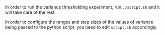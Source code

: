 In order to run the variance thresholding experiment, run `./script.sh` and it will take care of the rest.

In order to configure the ranges and step sizes of the values of variance being passed to the python script, you need to edit `script.sh` accordingly.
